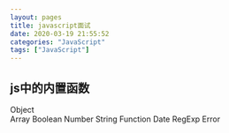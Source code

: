 ```yaml
---
layout: pages
title: javascript面试
date: 2020-03-19 21:55:52
categories: "JavaScript"
tags: ["JavaScript"]
---
```


## js中的内置函数
Object  
Array
Boolean
Number
String
Function
Date
RegExp
Error
